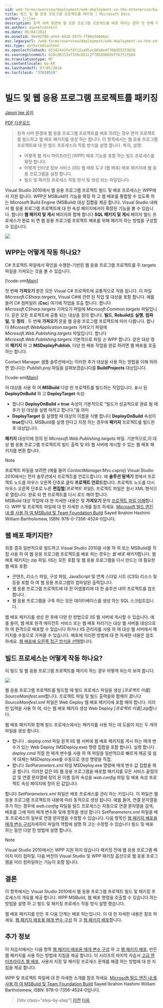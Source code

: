 ```yaml
---
uid: web-forms/overview/deployment/web-deployment-in-the-enterprise/building-and-packaging-web-application-projects
title: 빌드 및 웹 응용 프로그램 프로젝트를 패키징 | Microsoft Docs
author: jrjlee
description: 원격 서버 환경에 웹 응용 프로그램 프로젝트를 배포 하려는 경우 첫 번째 작업 프로젝트를 빌드하고 웹 배포 팩을 생성 하는 중...
ms.author: aspnetcontent
ms.date: 05/04/2012
ms.assetid: 94e92f80-a7e3-4d18-9375-ff8be5d666ac
msc.legacyurl: /web-forms/overview/deployment/web-deployment-in-the-enterprise/building-and-packaging-web-application-projects
msc.type: authoredcontent
ms.openlocfilehash: b5342443fefd712aa95ac08a8edf708d55253816
ms.sourcegitcommit: b28cd0313af316c051c2ff8549865bff67f2fbb4
ms.translationtype: MT
ms.contentlocale: ko-KR
ms.lasthandoff: 07/05/2018
ms.locfileid: "37810519"
---
```

<a name="building-and-packaging-web-application-projects"></a>빌드 및 웹 응용 프로그램 프로젝트를 패키징
====================
[Jason lee 공저](https://github.com/jrjlee)

[PDF 다운로드](https://msdnshared.blob.core.windows.net/media/MSDNBlogsFS/prod.evol.blogs.msdn.com/CommunityServer.Blogs.Components.WeblogFiles/00/00/00/63/56/8130.DeployingWebAppsInEnterpriseScenarios.pdf)

> 원격 서버 환경에 웹 응용 프로그램 프로젝트를 배포 하려는 경우 먼저 프로젝트를 빌드하고 웹 배포 패키지를 생성 하는 합니다. 이 항목에서는 웹 응용 프로그램 프로젝트에 대 한 빌드 프로세스의 작동 방식을 설명 합니다. 특히, 설명:
> 
> - 어떻게 웹 게시 파이프라인 (WPP) 배포 기능을 포함 하는 빌드 프로세스를 확장 합니다.
> - 어떻게 인터넷 정보 서비스 (IIS) 웹 배포 도구 (웹 배포) 배포 패키지에 웹 응용 프로그램을 설정 합니다.
> - 빌드 및 패키징 프로세스 작동 방식 및 생성 되는 파일입니다.


Visual Studio 2010에서 웹 응용 프로그램 프로젝트 빌드 및 배포 프로세스는 WPP에서 지원 됩니다. WPP은 MSBuild의 기능을 확장 하 고 웹 배포를 통합할 수 있도록 하는 Microsoft Build Engine (MSBuild) 대상 집합을 제공 합니다. Visual Studio 내에서 웹 응용 프로그램 프로젝트에 대 한 속성 페이지에서이 확장된 기능을 볼 수 있습니다. 합니다 **웹 패키지 및 게시** 페이지와 함께 합니다 **SQL 패키지 및 게시** 페이지 빌드 프로세스가 완료 되 면 웹 응용 프로그램 프로젝트 배포를 위해 패키지 하는 방법을 구성할 수 있습니다.

![](building-and-packaging-web-application-projects/_static/image1.png)

## <a name="how-does-the-wpp-work"></a>WPP는 어떻게 작동 하나요?

C# 프로젝트 파일에서 확인을 수행한-기반된 웹 응용 프로그램 프로젝트를 두.targets 파일을 가져오는 것을 볼 수 있습니다.


[!code-xml[Main](building-and-packaging-web-application-projects/samples/sample1.xml)]


첫 번째 **가져오기** 문은 모든 Visual C# 프로젝트에 공통적으로 적용 됩니다. 이 파일 *Microsoft.CSharp.targets*, Visual C#에 관련 된 작업 및 대상을 포함 합니다. 예를 들어 C# 컴파일러 (**Csc**) 여기에 작업을 호출 합니다. 합니다 *Microsoft.CSharp.targets* 가져오기 파일에 *Microsoft.Common.targets* 파일입니다. 같은 모든 프로젝트에 공통 되는 대상을 정의 합니다. **빌드**, **Rebuild**를 **실행**, **컴파일**, 및 **정리** . 두 번째 **가져오기** 문을 웹 응용 프로그램 프로젝트에 따라 다릅니다. 합니다 *Microsoft.WebApplication.targets* 가져오기 파일에 *Microsoft.Web.Publishing.targets* 파일입니다. 합니다 *Microsoft.Web.Publishing.targets* 기본적으로 파일 *는* WPP 합니다. 같은 대상 정의 **패키지** 하 고 **MSDeployPublish**, 다양 한 배포 작업을 완료 하려면 웹 배포를 호출 하는 합니다.

Contact Manager 샘플 솔루션에서는 이러한 추가 대상을 사용 하는 방법을 이해 하려면 엽니다는 *Publish.proj* 파일을 살펴보겠습니다를 **BuildProjects** 대상입니다.


[!code-xml[Main](building-and-packaging-web-application-projects/samples/sample2.xml)]


이 대상을 사용 하 여 **MSBuild** 다양 한 프로젝트를 빌드하는 작업입니다. 표시 된 **DeployOnBuild** 하 고 **DeployTarget** 속성:

- 합니다 **DeployOnBuild = true** 속성이 기본적으로 "빌드가 성공적으로 완료 될 때 추가 된 대상을 실행 하려고 합니다."을 의미
- **DeployTarget** 를 실행할 때 대상의 이름을 식별 합니다 **DeployOnBuild** 속성이 **true**합니다. MSBuild를 실행 한다고 지정 하는 경우에 **패키지** 프로젝트를 빌드한 후 대상입니다.

**패키지** 대상이에 정의 된 *Microsoft.Web.Publishing.targets* 파일. 기본적으로,이 대상 웹 응용 프로그램 프로젝트의 빌드 출력 및 IIS 웹 서버에 게시할 수 있는 웹 배포 패키지를 변환 합니다.

> [!NOTE]
> 프로젝트 파일을 보려면 (예를 들어 <em>ContactManager.Mvc.csproj</em>) Visual Studio 2010에서는 먼저 솔루션에서 프로젝트를 언로드합니다. 에 <strong>솔루션 탐색기</strong> 창에서 프로젝트 노드를 마우스 오른쪽 단추로 클릭 <strong>프로젝트 언로드</strong>합니다. 프로젝트 노드를 다시 마우스 오른쪽 단추로 누른 <strong>편집할</strong><em>[프로젝트 파일]</em>). 프로젝트 파일은 원시 XML 형식으로 열립니다. 완료 되 면 프로젝트를 다시 로드 해야 합니다.  
> MSBuild 대상 작업에 대 한 자세한 내용은 및 <strong>가져오기</strong> 문의 [프로젝트 파일 이해](understanding-the-project-file.md)합니다. WPP 및 프로젝트 파일에 대 한 자세한 소개를 참조 하세요. [Microsoft 빌드 엔진 내:를 사용 하 여 MSBuild 및 Team Foundation Build](http://amzn.com/0735645248) Sayed Ibrahim Hashimi William Bartholomew, ISBN: 978-0-7356-4524-0입니다.


## <a name="what-is-a-web-deployment-package"></a>웹 배포 패키지란?

최종 결과 일반적으로 빌드하고 Visual Studio 2010을 사용 하 여 또는 MSBuild를 직접 사용 하 여 웹 응용 프로그램 프로젝트를 배포 하는 경우는 *웹 배포 패키지*합니다. 웹 배포 패키지는.zip 파일. IIS는 모든 포함 및 웹 응용 프로그램을 다시 만드는 데 필요한 웹 배포 포함:

- 콘텐츠, 리소스 파일, 구성 파일, JavaScript 및 연계 스타일 시트 (CSS) 리소스 및 등을 포함 하 여 웹 응용 프로그램의 컴파일된 출력입니다.
- 웹 응용 프로그램 프로젝트에 대 한 어셈블리에 대 한 솔루션 내의 프로젝트를 참조 합니다.
- 웹 응용 프로그램을 구축 하는 모든 데이터베이스를 생성 하는 SQL 스크립트입니다.

웹 배포 패키지를 생성 한 후에 다양 한 방법으로 IIS 웹 서버에 게시할 수 있습니다. 예를 들어, 웹 배포 원격 에이전트 서비스 또는 웹 배포 처리기는 대상 웹 서버를 대상으로 하 여 원격으로 배포할 수 있습니다 하거나 IIS 관리자를 사용 하 여 대상 웹 서버에서 패키지를 수동으로 가져올 수 있습니다. 배포에 이러한 방법에 대 한 자세한 내용은 참조 하세요. [웹 배포에 오른쪽 접근 방식을 선택](../configuring-server-environments-for-web-deployment/choosing-the-right-approach-to-web-deployment.md)합니다.

## <a name="how-does-the-build-process-work"></a>빌드 프로세스는 어떻게 작동 하나요?

이 빌드 및 웹 응용 프로그램 프로젝트를 패키지 하는 경우 어떻게 되는지 보여 줍니다.

![](building-and-packaging-web-application-projects/_static/image2.png)

웹 응용 프로그램 프로젝트를 빌드할 때 빌드 프로세스 파일을 생성 *[프로젝트 이름]. SourceManifest.xml*합니다. 프로젝트 파일 및 빌드 출력을와 함께이 *합니다. SourceManifest.xml* 파일은 Web Deploy 웹 배포 패키지에 포함 해야 합니다. 이러한 입력을 사용 하 여, 라는 웹 배포 패키지 생성 Web Deploy *[프로젝트 이름].zip*합니다.

웹 배포 패키지와 함께 빌드 프로세스에서는 패키지를 사용 하는 데 도움이 되는 두 개의 파일을 생성 합니다.

- 합니다 *. deploy.cmd* 파일 원격 IIS 웹 서버에 웹 배포 패키지를 게시 하는 매개 변수가 있는 Web Deploy (MSDeploy.exe) 명령 집합을 포함 합니다. 실행 합니다 *. deploy.cmd* 적절 한 매개 변수를 사용 하 여 파일을 일반적으로 빠르게 제공 및 쉽게 대체는 MSDeploy.exe를 수동으로 생성 명령을 직접.
- 합니다 *SetParameters.xml* 파일 MSDeploy.exe 명령에 매개 변수 값 집합을 제공 합니다. 이러한 값은 IIS 웹 응용 프로그램을 배포할 패키지를 모든 서비스 끝점의 값 및 연결 문자열에 정의 된 이름 등의 속성을 *web.config* 파일 및 배포 속성 프로젝트 속성 페이지에 정의 된 값입니다.

합니다 *SetParameters.xml* 파일은 배포 프로세스를 관리 하는 키입니다. 이 파일은 웹 응용 프로그램 프로젝트의 내용에 따라 동적으로 생성 됩니다. 예를 들어, 연결 문자열을 추가 하는 경우에 *web.config* 파일을 빌드 프로세스는 자동으로 연결 문자열을 검색, 배포를 그에 따라 매개 변수화 및에 항목을 생성 합니다  *SetParameters.xml* 파일을 배포 프로세스의 일부로 연결 문자열을 수정할 수 있습니다. 다음 항목인 [웹 패키지 배포용 매개 변수 구성](configuring-parameters-for-web-package-deployment.md)자세히이 파일의 역할에 설명 하 고는 수정할 수 있습니다 빌드 및 배포 하는 동안 다양 한 방법에 설명 합니다.

> [!NOTE]
> Visual Studio 2010에서는 WPP 지원 하지 않습니다 패키징 전에 웹 응용 프로그램 페이지 미리 컴파일. 다음 버전의 Visual Studio 및 WPP 패키징 옵션으로 웹 응용 프로그램을 미리 컴파일하는 기능이 포함 됩니다.


## <a name="conclusion"></a>결론

이 항목에서는 Visual Studio 2010에서 웹 응용 프로그램 프로젝트 빌드 및 패키징 프로세스의 개요를 제공 합니다. WPP MSBuild, 웹 배포 명령을 호출할 수 있습니다 하는 방법을 설명 하 고 빌드 및 패키징 프로세스 작동 방식 설명 했습니다.

웹 배포 패키지를 만든 후 다음 단계는 배포 하는입니다. 이 대 한 자세한 내용은 참조 하세요. [웹 패키지 배포용 매개 변수 구성](configuring-parameters-for-web-package-deployment.md) 하 고 [웹 패키지 배포](deploying-web-packages.md)합니다.

## <a name="further-reading"></a>추가 정보

이 자습서에서는 다음 항목 [웹 패키지 배포용 매개 변수 구성](configuring-parameters-for-web-package-deployment.md) 하 고 [웹 패키지 배포](deploying-web-packages.md), 만든 웹 패키지를 사용 하는 방법에 지침을 제공 합니다. 이 시리즈의 마지막 자습서 [고급 엔터프라이즈 웹 배포](../advanced-enterprise-web-deployment/advanced-enterprise-web-deployment.md), 사용자 지정 및 패키징 프로세스 문제를 해결 하는 방법에 대 한 지침을 제공 합니다.

WPP 및 프로젝트 파일에 대 한 자세한 소개를 참조 하세요. [Microsoft 빌드 엔진 내:를 사용 하 여 MSBuild 및 Team Foundation Build](http://amzn.com/0735645248) Sayed Ibrahim Hashimi William Bartholomew, ISBN: 978-0-7356-4524-0입니다.

> [!div class="step-by-step"]
> [이전](understanding-the-build-process.md)
> [다음](configuring-parameters-for-web-package-deployment.md)
